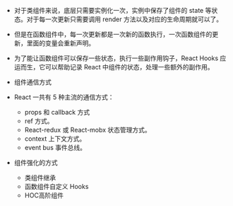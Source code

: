 * 对于类组件来说，底层只需要实例化一次，实例中保存了组件的 state 等状态。对于每一次更新只需要调用 render 方法以及对应的生命周期就可以了。
* 但是在函数组件中，每一次更新都是一次新的函数执行，一次函数组件的更新，里面的变量会重新声明。
* 为了能让函数组件可以保存一些状态，执行一些副作用钩子，React Hooks 应运而生，它可以帮助记录 React 中组件的状态，处理一些额外的副作用。

* 组件通信方式
* React 一共有 5 种主流的通信方式：
    - props 和 callback 方式
    - ref 方式。
    - React-redux 或 React-mobx 状态管理方式。
    - context 上下文方式。
    - event bus 事件总线。
* 组件强化的方式
    - 类组件继承
    - 函数组件自定义 Hooks
    - HOC高阶组件
